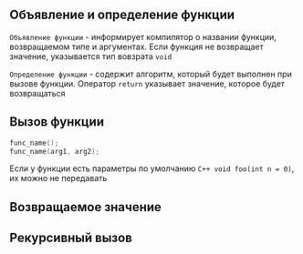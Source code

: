 ## Объявление и определение функции
`Объявление функции` - информирует компилятор о названии функции, возвращаемом типе и аргументах. Если функция не возвращает значение, указывается тип вовзрата `void`

`Определение функции` - содержит алгоритм, который будет выполнен при вызове функции. Оператор `return` указывает значение, которое будет возвращаться

## Вызов функции 
```C++
func_name();
func_name(arg1, arg2);
```
Если у функции есть параметры по умолчанию `C++ void foo(int n = 0)`, их можно не передавать 

## Возвращаемое значение

## Рекурсивный вызов
